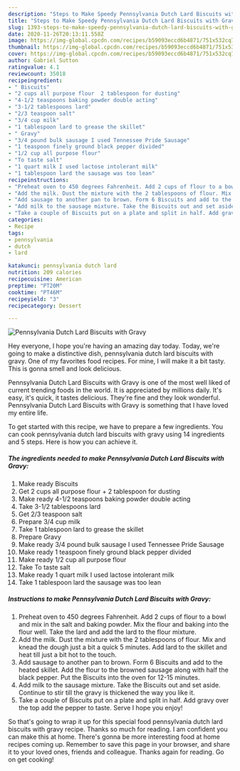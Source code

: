 ```yaml
---
description: "Steps to Make Speedy Pennsylvania Dutch Lard Biscuits with Gravy"
title: "Steps to Make Speedy Pennsylvania Dutch Lard Biscuits with Gravy"
slug: 1393-steps-to-make-speedy-pennsylvania-dutch-lard-biscuits-with-gravy
date: 2020-11-26T20:13:11.558Z
image: https://img-global.cpcdn.com/recipes/b59093eccd6b4871/751x532cq70/pennsylvania-dutch-lard-biscuits-with-gravy-recipe-main-photo.jpg
thumbnail: https://img-global.cpcdn.com/recipes/b59093eccd6b4871/751x532cq70/pennsylvania-dutch-lard-biscuits-with-gravy-recipe-main-photo.jpg
cover: https://img-global.cpcdn.com/recipes/b59093eccd6b4871/751x532cq70/pennsylvania-dutch-lard-biscuits-with-gravy-recipe-main-photo.jpg
author: Gabriel Sutton
ratingvalue: 4.1
reviewcount: 35018
recipeingredient:
- " Biscuits"
- "2 cups all purpose flour  2 tablespoon for dusting"
- "4-1/2 teaspoons baking powder double acting"
- "3-1/2 tablespoons lard"
- "2/3 teaspoon salt"
- "3/4 cup milk"
- "1 tablespoon lard to grease the skillet"
- " Gravy"
- "3/4 pound bulk sausage I used Tennessee Pride Sausage"
- "1 teaspoon finely ground black pepper divided"
- "1/2 cup all purpose flour"
- "To taste salt"
- "1 quart milk I used lactose intolerant milk"
- "1 tablespoon lard the sausage was too lean"
recipeinstructions:
- "Preheat oven to 450 degrees Fahrenheit. Add 2 cups of flour to a bowl and mix in the salt and baking powder. Mix the flour and baking into the flour well. Take the lard and add the lard to the flour mixture."
- "Add the milk. Dust the mixture with the 2 tablespoons of flour. Mix and knead the dough just a bit a quick 5 minutes. Add lard to the skillet and heat till just a bit hot to the touch."
- "Add sausage to another pan to brown. Form 6 Biscuits and add to the heated skillet. Add the flour to the browned sausage along with half the black pepper. Put the Biscuits into the oven for 12-15 minutes."
- "Add milk to the sausage mixture. Take the Biscuits out and set aside. Continue to stir till the gravy is thickened the way you like it."
- "Take a couple of Biscuits put on a plate and split in half. Add gravy over the top add the pepper to taste. Serve I hope you enjoy!"
categories:
- Recipe
tags:
- pennsylvania
- dutch
- lard

katakunci: pennsylvania dutch lard 
nutrition: 209 calories
recipecuisine: American
preptime: "PT20M"
cooktime: "PT46M"
recipeyield: "3"
recipecategory: Dessert

---
```



![Pennsylvania Dutch Lard Biscuits with Gravy](https://img-global.cpcdn.com/recipes/b59093eccd6b4871/751x532cq70/pennsylvania-dutch-lard-biscuits-with-gravy-recipe-main-photo.jpg)

Hey everyone, I hope you're having an amazing day today. Today, we're going to make a distinctive dish, pennsylvania dutch lard biscuits with gravy. One of my favorites food recipes. For mine, I will make it a bit tasty. This is gonna smell and look delicious.

Pennsylvania Dutch Lard Biscuits with Gravy is one of the most well liked of current trending foods in the world. It is appreciated by millions daily. It's easy, it's quick, it tastes delicious. They're fine and they look wonderful. Pennsylvania Dutch Lard Biscuits with Gravy is something that I have loved my entire life.




To get started with this recipe, we have to prepare a few ingredients. You can cook pennsylvania dutch lard biscuits with gravy using 14 ingredients and 5 steps. Here is how you can achieve it.

<!--inarticleads1-->

##### The ingredients needed to make Pennsylvania Dutch Lard Biscuits with Gravy:

1. Make ready  Biscuits
1. Get 2 cups all purpose flour + 2 tablespoon for dusting
1. Make ready 4-1/2 teaspoons baking powder double acting
1. Take 3-1/2 tablespoons lard
1. Get 2/3 teaspoon salt
1. Prepare 3/4 cup milk
1. Take 1 tablespoon lard to grease the skillet
1. Prepare  Gravy
1. Make ready 3/4 pound bulk sausage I used Tennessee Pride Sausage
1. Make ready 1 teaspoon finely ground black pepper divided
1. Make ready 1/2 cup all purpose flour
1. Take To taste salt
1. Make ready 1 quart milk I used lactose intolerant milk
1. Take 1 tablespoon lard the sausage was too lean




<!--inarticleads2-->

##### Instructions to make Pennsylvania Dutch Lard Biscuits with Gravy:

1. Preheat oven to 450 degrees Fahrenheit. Add 2 cups of flour to a bowl and mix in the salt and baking powder. Mix the flour and baking into the flour well. Take the lard and add the lard to the flour mixture.
1. Add the milk. Dust the mixture with the 2 tablespoons of flour. Mix and knead the dough just a bit a quick 5 minutes. Add lard to the skillet and heat till just a bit hot to the touch.
1. Add sausage to another pan to brown. Form 6 Biscuits and add to the heated skillet. Add the flour to the browned sausage along with half the black pepper. Put the Biscuits into the oven for 12-15 minutes.
1. Add milk to the sausage mixture. Take the Biscuits out and set aside. Continue to stir till the gravy is thickened the way you like it.
1. Take a couple of Biscuits put on a plate and split in half. Add gravy over the top add the pepper to taste. Serve I hope you enjoy!




So that's going to wrap it up for this special food pennsylvania dutch lard biscuits with gravy recipe. Thanks so much for reading. I am confident you can make this at home. There's gonna be more interesting food at home recipes coming up. Remember to save this page in your browser, and share it to your loved ones, friends and colleague. Thanks again for reading. Go on get cooking!
